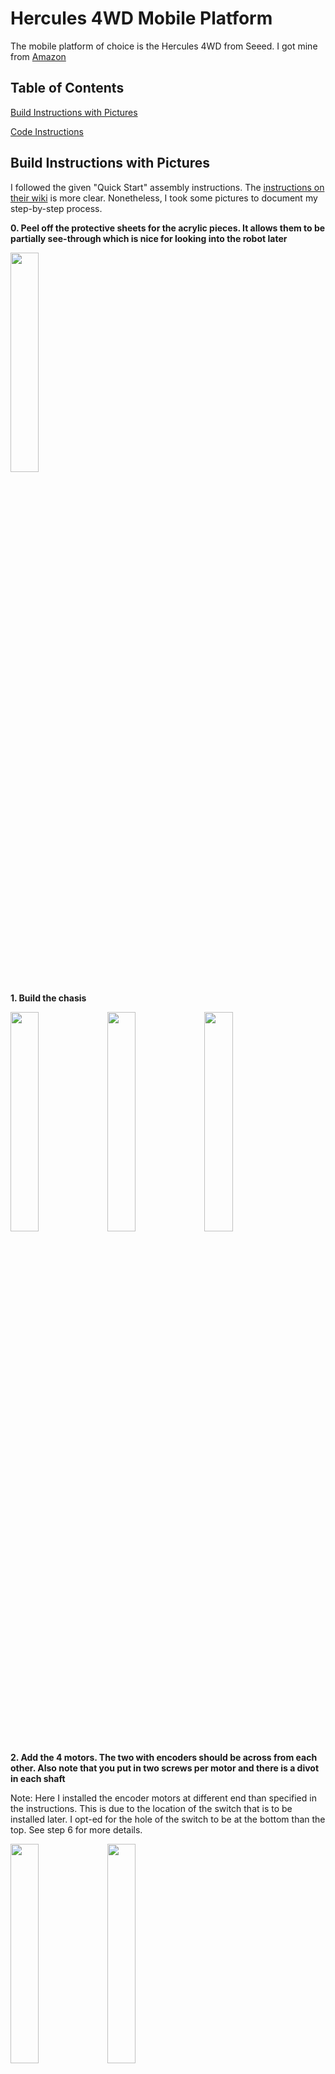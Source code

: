 # Hercules 4WD Mobile Platform

The mobile platform of choice is the Hercules 4WD from Seeed. I got mine from [Amazon](
https://www.amazon.com/Skeleton-Bot-Hercules-Robotic-Platform/dp/B01N4AGPTN/ref=sr_1_2?ie=UTF8&qid=1508102110&sr=8-2&keywords=hercules+4wd)

## Table of Contents

[Build Instructions with Pictures](https://github.com/johnny-wang/hercules_mobile_robot#build-instructions-with-pictures)

[Code Instructions](https://github.com/johnny-wang/hercules_mobile_robot#code-instructions)

## Build Instructions with Pictures

I followed the given "Quick Start" assembly instructions. The [instructions on their wiki](http://wiki.seeed.cc/Skeleton_Bot-4WD_hercules_mobile_robotic_platform/) is more clear. Nonetheless, I took some pictures to document my step-by-step process.

**0. Peel off the protective sheets for the acrylic pieces. It allows them to be partially see-through which is nice for looking into the robot later**

<img src="https://raw.githubusercontent.com/johnny-wang/hercules_mobile_robot/master/images/IMG_7873.JPG" height="30%" width="30%">

**1. Build the chasis**

<img src="https://raw.githubusercontent.com/johnny-wang/hercules_mobile_robot/master/images/IMG_7869.JPG" height="30%" width="30%">
<img src="https://raw.githubusercontent.com/johnny-wang/hercules_mobile_robot/master/images/IMG_7872.JPG" height="30%" width="30%">
<img src="https://raw.githubusercontent.com/johnny-wang/hercules_mobile_robot/master/images/IMG_7874.JPG" height="30%" width="30%">

**2. Add the 4 motors. The two with encoders should be across from each other. Also note that you put in two screws per motor and there is a divot in each shaft**

Note: Here I installed the encoder motors at different end than specified in the instructions. This is due to the location of the switch that is to be installed later. I opt-ed for the hole of the switch to be at the bottom than the top. See step 6 for more details.

<img src="https://raw.githubusercontent.com/johnny-wang/hercules_mobile_robot/master/images/IMG_7878.JPG" height="30%" width="30%">
<img src="https://raw.githubusercontent.com/johnny-wang/hercules_mobile_robot/master/images/IMG_7880.JPG" height="30%" width="30%">

**3. Make sure the hole in the motor shaft adapter is aligned with the divot and put the screw in**

<img src="https://raw.githubusercontent.com/johnny-wang/hercules_mobile_robot/master/images/IMG_7883.JPG" height="30%" width="30%">
<img src="https://raw.githubusercontent.com/johnny-wang/hercules_mobile_robot/master/images/IMG_7882.JPG" height="30%" width="30%">
<img src="https://raw.githubusercontent.com/johnny-wang/hercules_mobile_robot/master/images/IMG_7884.JPG" height="30%" width="30%">

**4. Add the wheels**

<img src="https://raw.githubusercontent.com/johnny-wang/hercules_mobile_robot/master/images/IMG_7886.JPG" height="30%" width="30%">
<img src="https://raw.githubusercontent.com/johnny-wang/hercules_mobile_robot/master/images/IMG_7890.JPG" height="30%" width="30%">

**5. Install the motor controller**

<img src="https://raw.githubusercontent.com/johnny-wang/hercules_mobile_robot/master/images/IMG_7891.JPG" height="30%" width="30%">
<img src="https://raw.githubusercontent.com/johnny-wang/hercules_mobile_robot/master/images/IMG_7893.JPG" height="30%" width="30%">
<img src="https://raw.githubusercontent.com/johnny-wang/hercules_mobile_robot/master/images/IMG_7894.JPG" height="30%" width="30%">

**6. Install the battery and switch**

NOTE: I originally installed the small acrylic piece to hold the battery in place. This is also why I installed the switch at the bottom because the acrylic blocked the top hole. However, I ended up removing the acrylic to give the battery, switch, and wires more wiggle space.

This part requires a small bit of soldering to attach the leads to the switch.

<img src="https://raw.githubusercontent.com/johnny-wang/hercules_mobile_robot/master/images/IMG_7903.JPG" height="30%" width="30%">

I decided to solder the leads to these two contacts for two reasons:
(a). The switch is 'on' when toggled away from the wheel so there is more clearance in case the wheel picks up and debris.
(b). There is more space and less precision is needed to hit the switch and kill power if needed. (Of course a large e-stop button is better. That will be future work.)

<img src="https://raw.githubusercontent.com/johnny-wang/hercules_mobile_robot/master/images/IMG_7902.JPG" height="30%" width="30%">

**7. Plug in the wires**

Plug in the motor wires as shown in the diagram. The "left" wheels go to M1 and the "right" wheels go to M2. However, you will need to flip the contacts for either M1 or M2 wires because the "forward" command to the motor controller will spin the vehicle in place with the current setup. 

**DO NOT** cut the wires, you can pop out the contact with a small screw driver. Push down and pull the wire out.

<img src="https://raw.githubusercontent.com/johnny-wang/hercules_mobile_robot/master/images/IMG_7907.JPG" height="30%" width="30%">

For me, the red wires went to M2B and M1A banks.

<img src="https://raw.githubusercontent.com/johnny-wang/hercules_mobile_robot/master/images/IMG_7908.JPG" height="30%" width="30%">

**8. Plug in the UartSBee module**

This guy will allow you to send commands and read encoders to/from the motor controller board.

<img src="https://raw.githubusercontent.com/johnny-wang/hercules_mobile_robot/master/images/IMG_7909.JPG" height="30%" width="30%">

**9. Install the acrylic cover and metal shelf**

<img src="https://raw.githubusercontent.com/johnny-wang/hercules_mobile_robot/master/images/IMG_7915.JPG" height="30%" width="30%">

<img src="https://raw.githubusercontent.com/johnny-wang/hercules_mobile_robot/master/images/IMG_7916.JPG" height="30%" width="30%">

<img src="https://raw.githubusercontent.com/johnny-wang/hercules_mobile_robot/master/images/IMG_7918.JPG" height="30%" width="30%">

## Code Instructions

The sample code from their website does not work.
* Use the github code: https://github.com/Seeed-Studio/Hercules_Motor_Driver
* Remove the "-master" from the directory name after you download it.
* Save directory to library folder of Arduino (in Documents of Mac)
* Note: "motorDriverDemo" code does not work, it's the same from their website
* "DC_motor" example works out of the box 
* Arduino IDE use "Atmega328" or "Pro / Mini"
* enocder_demo from https://github.com/blueeyedcharlie/Hercules_Motor_Driver/
  - Revolution-counter (tachometer)
  - Make sure to get latest Arduion IDE 

